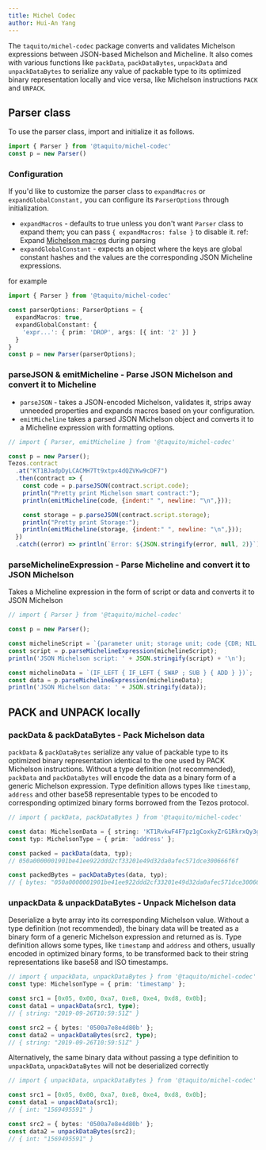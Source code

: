 ```yaml
---
title: Michel Codec
author: Hui-An Yang
---
```


The `taquito/michel-codec` package converts and validates Michelson expressions between JSON-based Michelson and Micheline. It also comes with various functions like `packData`, `packDataBytes`, `unpackData` and `unpackDataBytes` to serialize any value of packable type to its optimized binary representation locally and vice versa, like Michelson instructions `PACK` and `UNPACK`.

## Parser class
To use the parser class, import and initialize it as follows.

```ts
import { Parser } from '@taquito/michel-codec'
const p = new Parser()
```
### Configuration
If you'd like to customize the parser class to `expandMacros` or `expandGlobalConstant,` you can configure its `ParserOptions` through initialization.

* `expandMacros` -  defaults to true unless you don't want `Parser` class to expand them; you can pass `{ expandMacros: false }` to disable it. ref: Expand [Michelson macros](https://tezos.gitlab.io/whitedoc/michelson.html#macros) during parsing
* `expandGlobalConstant` - expects an object where the keys are global constant hashes and the values are the corresponding JSON Micheline expressions.

for example

```ts
import { Parser } from '@taquito/michel-codec'

const parserOptions: ParserOptions = {
  expandMacros: true,
  expandGlobalConstant: {
    'expr...': { prim: 'DROP', args: [{ int: '2' }] }
  }
}
const p = new Parser(parserOptions);
```

### parseJSON & emitMicheline - Parse JSON Michelson and convert it to Micheline
* `parseJSON` - takes a JSON-encoded Michelson, validates it, strips away unneeded properties and expands macros based on your configuration.
* `emitMicheline` takes a parsed JSON Michelson object and converts it to a Micheline expression with formatting options.

```js live noInline
// import { Parser, emitMicheline } from '@taquito/michel-codec'

const p = new Parser();
Tezos.contract
  .at("KT1BJadpDyLCACMH7Tt9xtpx4dQZVKw9cDF7")
  .then(contract => {
    const code = p.parseJSON(contract.script.code);
    println("Pretty print Michelson smart contract:");
    println(emitMicheline(code, {indent:" ", newline: "\n",}));

    const storage = p.parseJSON(contract.script.storage);
    println("Pretty print Storage:");
    println(emitMicheline(storage, {indent:" ", newline: "\n",}));
  })
  .catch((error) => println(`Error: ${JSON.stringify(error, null, 2)}`));
```

### parseMichelineExpression - Parse Micheline and convert it to JSON Michelson
Takes a Micheline expression in the form of script or data and converts it to JSON Michelson

```js live noInline
// import { Parser } from '@taquito/michel-codec'

const p = new Parser();

const michelineScript = `{parameter unit; storage unit; code {CDR; NIL operation; PAIR};}`
const script = p.parseMichelineExpression(michelineScript);
println('JSON Michelson script: ' + JSON.stringify(script) + '\n');

const michelineData = `(IF_LEFT { IF_LEFT { SWAP ; SUB } { ADD } })`;
const data = p.parseMichelineExpression(michelineData);
println('JSON Michelson data: ' + JSON.stringify(data));
```

## PACK and UNPACK locally

### packData & packDataBytes - Pack Michelson data
`packData` & `packDataBytes` serialize any value of packable type to its optimized binary representation identical to the one used by PACK Michelson instructions.
Without a type definition (not recommended), `packData` and `packDataBytes` will encode the data as a binary form of a generic Michelson expression.
Type definition allows types like `timestamp`, `address` and other base58 representable types to be encoded to corresponding optimized binary forms borrowed from the Tezos protocol.

```ts
// import { packData, packDataBytes } from '@taquito/michel-codec'

const data: MichelsonData = { string: 'KT1RvkwF4F7pz1gCoxkyZrG1RkrxQy3gmFTv%foo' };
const typ: MichelsonType = { prim: 'address' };

const packed = packData(data, typ);
// 050a0000001901be41ee922ddd2cf33201e49d32da0afec571dce300666f6f

const packedBytes = packDataBytes(data, typ);
// { bytes: "050a0000001901be41ee922ddd2cf33201e49d32da0afec571dce300666f6f" }
```

### unpackData & unpackDataBytes - Unpack Michelson data
Deserialize a byte array into its corresponding Michelson value.
Without a type definition (not recommended), the binary data will be treated as a binary form of a generic Michelson expression and returned as is.
Type definition allows some types, like `timestamp` and `address` and others, usually encoded in optimized binary forms, to be transformed back to their string representations like base58 and ISO timestamps.

```ts
// import { unpackData, unpackDataBytes } from '@taquito/michel-codec'
const type: MichelsonType = { prim: 'timestamp' };

const src1 = [0x05, 0x00, 0xa7, 0xe8, 0xe4, 0xd8, 0x0b];
const data1 = unpackData(src1, type);
// { string: "2019-09-26T10:59:51Z" }

const src2 = { bytes: '0500a7e8e4d80b' };
const data2 = unpackDataBytes(src2, type);
// { string: "2019-09-26T10:59:51Z" }
```

Alternatively, the same binary data without passing a type definition to `unpackData`, `unpackDataBytes` will not be deserialized correctly
```ts
// import { unpackData, unpackDataBytes } from '@taquito/michel-codec'

const src1 = [0x05, 0x00, 0xa7, 0xe8, 0xe4, 0xd8, 0x0b];
const data1 = unpackData(src1);
// { int: "1569495591" }

const src2 = { bytes: '0500a7e8e4d80b' };
const data2 = unpackDataBytes(src2);
// { int: "1569495591" }
```
